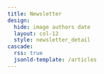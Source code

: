 ```yaml
---
title: Newsletter 
design:
  hide: image authors date
  layout: col-12
  style: newsletter_detail
cascade:
  rss: true
  jsonld-template: /articles
---
```

